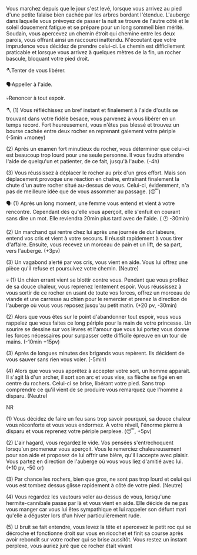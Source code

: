 Vous marchez depuis que le jour s'est levé, lorsque vous arrivez au pied d'une petite falaise bien cachée par les arbres bordant l'étendue. L'auberge dans laquelle vous prévoyez de passer la nuit se trouve de l'autre côté et le soleil doucement fatigue et se prépare pour un long sommeil bien mérité. Soudain, vous apercevez un chemin étroit qui chemine entre les deux parois, vous offrant ainsi un raccourci inattendu. N'écoutant que votre imprudence vous décidez de prendre celui-ci. Le chemin est difficilement praticable et lorsque vous arrivez à quelques mètres de la fin, un rocher bascule, bloquant votre pied droit.

🪓Tenter de vous libérer.

🗣Appeller à l'aide.

💀Renoncer à tout espoir.


🪓
(1) Vous réfléchissez un bref instant et finalement à l'aide d'outils se trouvant dans votre fidèle besace, vous parvenez à vous libérer en un temps record. Fort heureusement, vous n'êtes pas blessé et trouvez un bourse cachée entre deux rocher en reprenant gaiement votre périple 
(-5min +money)

(2) Après un examen fort minutieux du rocher, vous déterminer que celui-ci est beaucoup trop lourd pour une seule personne. Il vous faudra attendre l'aide de quelqu'un et patienter, de ce fait, jusqu'à l'aube. 
(-4h)

(3) Vous réussissez à déplacer le rocher au prix d'un gros effort. Mais son déplacement provoque une réaction en chaîne, entraînant finalement la chute d'un autre rocher situé au-dessus de vous. Celui-ci, évidemment, n'a pas de meilleure idée que de vous assommer au passage. 
(😴)

🗣
(1) Après  un long moment, une femme vous entend et vient à votre rencontre. Cependant dès qu'elle vous aperçoit, elle s'enfuit en courant sans dire un mot. Elle reviendra 20min plus tard avec de l'aide. 
( 🕐 -30min)

(2) Un marchand qui rentre chez lui après une journée de dur labeure, entend vos cris et vient à votre secours. Il réussit rapidement à vous tirer d'affaire. Ensuite, vous recevez un morceau de pain et un lift, de sa part, vers l'auberge. 
(+3pv)

(3) Un vagabond alerté par vos cris, vous vient en aide. Vous lui offrez une pièce qu'il refuse et poursuivez votre chemin.
(Neutre)


💀
(1) Un chien errant vient se blottir contre vous. Pendant que vous profitez de sa douce chaleur, vous reprenez lentement espoir. Vous réussissez à vous sortir de ce rocher en usant de toute vos forces, offrez un morceau de viande et une carresse au chien pour le remercier et prenez la direction de l'auberge où vous vous reposez jusqu'au petit matin. 
(+20 pv, -30min)

(2) Alors que vous êtes sur le point d'abandonner tout espoir, vous vous rappelez que vous faites ce long périple pour la main de votre princesse. Un sourire se dessine sur vos lèvres et l'amour que vous lui portez vous donne les forces nécessaires pour surpasser cette difficile épreuve en un tour de mains.
(-10min +15pv)

(3) Après de longues minutes des brigands vous repèrent. Ils décident de vous sauver sans rien vous voler. 
(-5min)

(4) Alors que vous vous apprêtez à accepter votre sort, un homme apparaît. Il s'agit là d'un archer, il sort son arc et vous vise, sa flèche se figé en en centre du rochers. Celui-ci se brise, libérant votre pied. Sans trop comprendre ce qu'il  vient de se produire vous remarquez que l'homme a disparu. 
(Neutre)


NR

(1) Vous décidez de faire un feu sans trop savoir pourquoi, sa douce chaleur vous réconforte et vous vous endormez. À votre réveil, l'énorme pierre à disparu  et vous reprenez votre périple perplexe. 
(😴, +5pv)

(2) L'air hagard, vous regardez le vide. Vos pensées s'entrechoquent lorsqu'un promeneur vous aperçoit. Vous le remerciez chaleureusement pour son aide et proposez de lui offrir une bière, qu'il l accepte avec plaisir. Vous partez en direction de l'auberge où vous vous liez d'amitié avec lui.
(+10 pv, -50 or)

(3) Par chance les rochers, bien que gros, ne sont pas trop lourd et celui qui vous est tombez dessus glisse rapidement à côté de votre pied.
(Neutre)

(4) Vous regardez les vautours voler au-dessus de vous, lorsqu'une hermite-cannibale passe par là et vous vient en aide. Elle décide de ne pas vous manger car vous lui êtes sympathique et lui rappeler  son défunt  mari qu'elle  a  déguster lors d'un hiver  particulièrement  rude. 

(5) U bruit se fait entendre, vous levez la tête et apercevez le petit roc qui se décroche et fonctionne droit sur vous en ricochet et finit sa course après avoir rebondit sur votre rocher qui se brise aussitôt. Vous restez un instant perplexe, vous auriez juré que ce rocher était vivant
